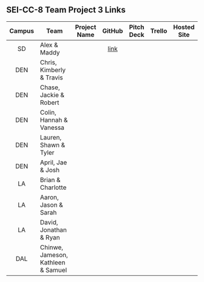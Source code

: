 ## SEI-CC-8 Team Project 3 Links

| Campus | Team | Project Name | GitHub | Pitch Deck | Trello | Hosted Site |
|:---:|---|:---:|:---:|:---:|:---:|:---:|
| SD | Alex & Maddy |  | [link](https://github.com/zeroxposur18/8-bit-archive) |  |  |  |
| DEN | Chris, Kimberly & Travis |  |  |  |  |  |
| DEN | Chase, Jackie & Robert |  |  |  |  |  |
| DEN | Colin, Hannah & Vanessa |  |  |  |  |  |
| DEN | Lauren, Shawn & Tyler |  |  |  |  |  |
| DEN | April, Jae & Josh |  |  |  |  |  |
| LA | Brian & Charlotte |  |  |  |  |  |
| LA | Aaron, Jason & Sarah |  |  |  |  |  |
| LA | David, Jonathan & Ryan |  |  |  |  |  |
| DAL | Chinwe, Jameson, Kathleen & Samuel |  |  |  |  |  |
